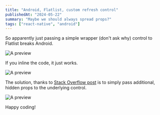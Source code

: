 ```yaml
---
title: "Android, Flatlist, custom refresh control"
publishedAt: "2024-05-22"
summary: "Maybe we should always spread props?"
tags: ["react-native", "android"]
---
```


So apparently just passing a simple wrapper (don't ask why) control to Flatlist
breaks Android.

![A preview](/blog/2024-05-22-before.jpeg)

If you inline the code, it just works.

![A preview](/blog/2024-05-22-after.jpeg)

The solution, thanks to [Stack Overflow post](https://stackoverflow.com/a/70843272/671469)
is to simply pass additional, hidden props to the underlying control.

![A preview](/blog/2024-05-22-fix-android.jpeg)

Happy coding!
